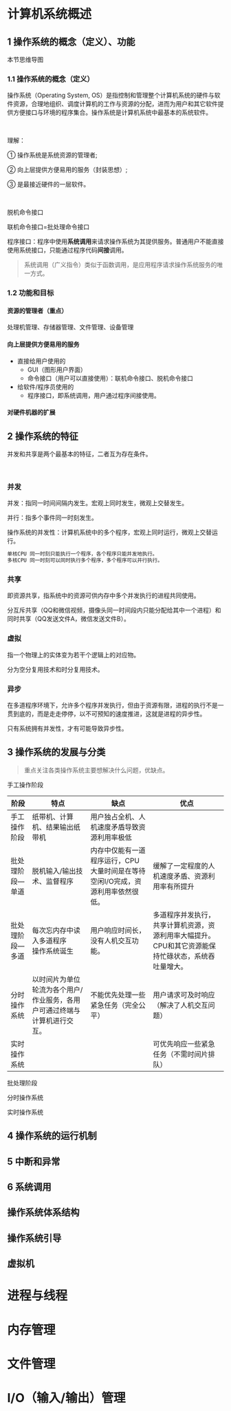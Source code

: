 





# 计算机系统概述

## 1 操作系统的概念（定义）、功能

本节思维导图



### 1.1 操作系统的概念（定义）

操作系统（Operating System, OS）是指控制和管理整个计算机系统的硬件与软件资源，合理地组织、调度计算机的工作与资源的分配，进而为用户和其它软件提供方便接口与环境的程序集合。操作系统是计算机系统中最基本的系统软件。

<br/>

理解：

① 操作系统是系统资源的管理者;

② 向上层提供方便易用的服务（封装思想）;

③ 是最接近硬件的一层软件。

<br/>

脱机命令接口

联机命令接口=批处理命令接口

程序接口：程序中使用**系统调用**来请求操作系统为其提供服务。普通用户不能直接使用系统接口，只能通过程序代码**间接**调用。

> 系统调用（广义指令）类似于函数调用，是应用程序请求操作系统服务的唯一方式。



### 1.2 功能和目标

#### 资源的管理者（重点）

处理机管理、存储器管理、文件管理、设备管理

#### 向上层提供方便易用的服务

- 直接给用户使用的
  - GUI（图形用户界面）
  - 命令接口（用户可以直接使用）：联机命令接口、脱机命令接口
- 给软件/程序员使用的
  - 程序接口，即系统调用，用户通过程序间接使用。

#### 对硬件机器的扩展



## 2 操作系统的特征

并发和共享是两个最基本的特征，二者互为存在条件。

<br/>

### 并发

并发：指同一时间间隔内发生。宏观上同时发生，微观上交替发生。

并行：指多个事件同一时刻发生。



操作系统的并发性：计算机系统中的多个程序，宏观上同时运行，微观上交替运行。

```sh
单核CPU 同一时刻只能执行一个程序，各个程序只能并发地执行。
多核CPU 同一时刻可以同时执行多个程序，多个程序可以并行执行。
```



### 共享

即资源共享，指系统中的资源可供内存中多个并发执行的进程共同使用。

分互斥共享（QQ和微信视频，摄像头同一时间段内只能分配给其中一个进程）和同时共享（QQ发送文件A，微信发送文件B）。



### 虚拟

指一个物理上的实体变为若干个逻辑上的对应物。 

分为空分复用技术和时分复用技术。

### 异步

在多道程序环境下，允许多个程序并发执行，但由于资源有限，进程的执行不是一贯到底的，而是走走停停，以不可预知的速度推进，这就是进程的异步性。

只有系统拥有并发性，才有可能导致异步性。



## 3 操作系统的发展与分类

> 重点关注各类操作系统主要想解决什么问题，优缺点。

手工操作阶段





| 阶段            | 特点                                                         | 缺点                                                         | 优点                                                         |
| --------------- | ------------------------------------------------------------ | ------------------------------------------------------------ | ------------------------------------------------------------ |
| 手工操作阶段    | 纸带机、计算机、结果输出纸带机                               | 用户独占全机、人机速度矛盾导致资源利用率极低                 |                                                              |
| 批处理阶段—单道 | 脱机输入/输出技术、监督程序                                  | 内存中仅能有一道程序运行，CPU大量时间是在等待空闲I/O完成，资源利用率依然很低。 | 缓解了一定程度的人机速度矛盾、资源利用率有所提升             |
| 批处理阶段—多道 | 每次忘内存中读入多道程序<br/>操作系统诞生                    | 用户响应时间长，没有人机交互功能。                           | 多道程序并发执行，共享计算机资源，资源利用率大幅提升。CPU和其它资源能保持忙碌状态，系统吞吐量增大。 |
| 分时操作系统    | 以时间片为单位轮流为各个用户/作业服务，各用户可通过终端与计算机进行交互。 | 不能优先处理一些紧急任务（完全公平）                         | 用户请求可及时响应（解决了人机交互问题）                     |
| 实时操作系统    |                                                              |                                                              | 可优先响应一些紧急任务（不需时间片排队）                     |

批处理阶段



分时操作系统



实时操作系统



## 4 操作系统的运行机制











## 5 中断和异常









## 6 系统调用

## 操作系统体系结构

## 操作系统引导

## 虚拟机















# 进程与线程



# 内存管理









































# 文件管理







# I/O（输入/输出）管理



